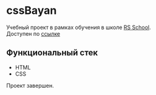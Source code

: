 # cssBayan
Учебный проект в рамках обучения в школе [RS School](https://rs.school/). </br>
Доступен по [ссылке](https://mickkrishtopa.github.io/cssBayan/cssBayan/index.html)

## Функциональный стек
- HTML
- CSS

Проект завершен.


